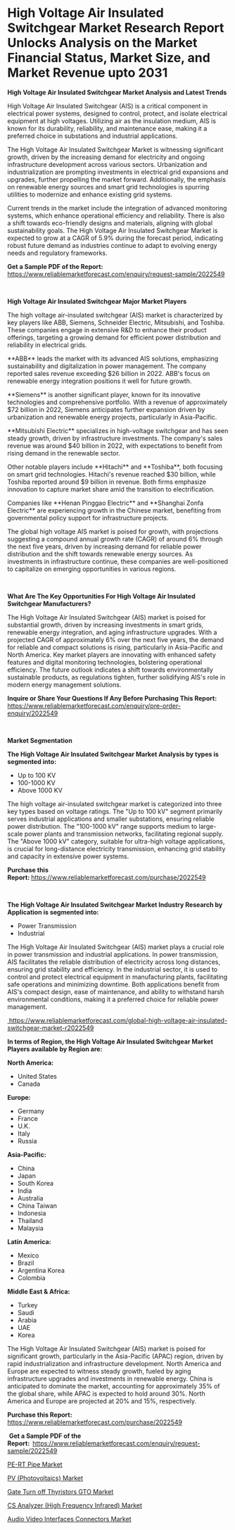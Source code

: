<p><h1>High Voltage Air Insulated Switchgear Market Research Report Unlocks Analysis on the Market Financial Status, Market Size, and Market Revenue upto 2031</h1></p><p><strong>High Voltage Air Insulated Switchgear Market Analysis and Latest Trends</strong></p>
<p><p>High Voltage Air Insulated Switchgear (AIS) is a critical component in electrical power systems, designed to control, protect, and isolate electrical equipment at high voltages. Utilizing air as the insulation medium, AIS is known for its durability, reliability, and maintenance ease, making it a preferred choice in substations and industrial applications.</p><p>The High Voltage Air Insulated Switchgear Market is witnessing significant growth, driven by the increasing demand for electricity and ongoing infrastructure development across various sectors. Urbanization and industrialization are prompting investments in electrical grid expansions and upgrades, further propelling the market forward. Additionally, the emphasis on renewable energy sources and smart grid technologies is spurring utilities to modernize and enhance existing grid systems.</p><p>Current trends in the market include the integration of advanced monitoring systems, which enhance operational efficiency and reliability. There is also a shift towards eco-friendly designs and materials, aligning with global sustainability goals. The High Voltage Air Insulated Switchgear Market is expected to grow at a CAGR of 5.9% during the forecast period, indicating robust future demand as industries continue to adapt to evolving energy needs and regulatory frameworks.</p></p>
<p><strong>Get a Sample PDF of the Report:&nbsp;</strong> <a href="https://www.reliablemarketforecast.com/enquiry/request-sample/2022549?utm_campaign=1129&utm_medium=2&utm_source=Github&utm_content=ia&utm_term=28102024&utm_id=high-voltage-air-insulated-switchgear">https://www.reliablemarketforecast.com/enquiry/request-sample/2022549</a></p>
<p>&nbsp;</p>
<p><strong>High Voltage Air Insulated Switchgear Major Market Players</strong></p>
<p><p>The high voltage air-insulated switchgear (AIS) market is characterized by key players like ABB, Siemens, Schneider Electric, Mitsubishi, and Toshiba. These companies engage in extensive R&D to enhance their product offerings, targeting a growing demand for efficient power distribution and reliability in electrical grids.</p><p>**ABB** leads the market with its advanced AIS solutions, emphasizing sustainability and digitalization in power management. The company reported sales revenue exceeding $26 billion in 2022. ABB's focus on renewable energy integration positions it well for future growth.</p><p>**Siemens** is another significant player, known for its innovative technologies and comprehensive portfolio. With a revenue of approximately $72 billion in 2022, Siemens anticipates further expansion driven by urbanization and renewable energy projects, particularly in Asia-Pacific.</p><p>**Mitsubishi Electric** specializes in high-voltage switchgear and has seen steady growth, driven by infrastructure investments. The company's sales revenue was around $40 billion in 2022, with expectations to benefit from rising demand in the renewable sector.</p><p>Other notable players include **Hitachi** and **Toshiba**, both focusing on smart grid technologies. Hitachi's revenue reached $30 billion, while Toshiba reported around $9 billion in revenue. Both firms emphasize innovation to capture market share amid the transition to electrification.</p><p>Companies like **Henan Pinggao Electric** and **Shanghai Zonfa Electric** are experiencing growth in the Chinese market, benefiting from governmental policy support for infrastructure projects.</p><p>The global high voltage AIS market is poised for growth, with projections suggesting a compound annual growth rate (CAGR) of around 6% through the next five years, driven by increasing demand for reliable power distribution and the shift towards renewable energy sources. As investments in infrastructure continue, these companies are well-positioned to capitalize on emerging opportunities in various regions.</p></p>
<p>&nbsp;</p>
<p><strong>What Are The Key Opportunities For High Voltage Air Insulated Switchgear Manufacturers?</strong></p>
<p><p>The High Voltage Air Insulated Switchgear (AIS) market is poised for substantial growth, driven by increasing investments in smart grids, renewable energy integration, and aging infrastructure upgrades. With a projected CAGR of approximately 6% over the next five years, the demand for reliable and compact solutions is rising, particularly in Asia-Pacific and North America. Key market players are innovating with enhanced safety features and digital monitoring technologies, bolstering operational efficiency. The future outlook indicates a shift towards environmentally sustainable products, as regulations tighten, further solidifying AIS's role in modern energy management solutions.</p></p>
<p><strong>Inquire or Share Your Questions If Any Before Purchasing This Report:</strong> <a href="https://www.reliablemarketforecast.com/enquiry/pre-order-enquiry/2022549?utm_campaign=1129&utm_medium=2&utm_source=Github&utm_content=ia&utm_term=28102024&utm_id=high-voltage-air-insulated-switchgear">https://www.reliablemarketforecast.com/enquiry/pre-order-enquiry/2022549</a></p>
<p>&nbsp;</p>
<p><strong>Market Segmentation</strong></p>
<p><strong>The High Voltage Air Insulated Switchgear Market Analysis by types is segmented into:</strong></p>
<p><ul><li>Up to 100 KV</li><li>100-1000 KV</li><li>Above 1000 KV</li></ul></p>
<p><p>The high voltage air-insulated switchgear market is categorized into three key types based on voltage ratings. The "Up to 100 kV" segment primarily serves industrial applications and smaller substations, ensuring reliable power distribution. The "100-1000 kV" range supports medium to large-scale power plants and transmission networks, facilitating regional supply. The "Above 1000 kV" category, suitable for ultra-high voltage applications, is crucial for long-distance electricity transmission, enhancing grid stability and capacity in extensive power systems.</p></p>
<p><strong>Purchase this Report:&nbsp;</strong><a href="https://www.reliablemarketforecast.com/purchase/2022549?utm_campaign=1129&utm_medium=2&utm_source=Github&utm_content=ia&utm_term=28102024&utm_id=high-voltage-air-insulated-switchgear">https://www.reliablemarketforecast.com/purchase/2022549</a></p>
<p>&nbsp;</p>
<p><strong>The High Voltage Air Insulated Switchgear Market Industry Research by Application is segmented into:</strong></p>
<p><ul><li>Power Transmission</li><li>Industrial</li></ul></p>
<p><p>The High Voltage Air Insulated Switchgear (AIS) market plays a crucial role in power transmission and industrial applications. In power transmission, AIS facilitates the reliable distribution of electricity across long distances, ensuring grid stability and efficiency. In the industrial sector, it is used to control and protect electrical equipment in manufacturing plants, facilitating safe operations and minimizing downtime. Both applications benefit from AIS's compact design, ease of maintenance, and ability to withstand harsh environmental conditions, making it a preferred choice for reliable power management.</p></p>
<p><a href="https://www.reliablemarketforecast.com/global-high-voltage-air-insulated-switchgear-market-r2022549?utm_campaign=1129&utm_medium=2&utm_source=Github&utm_content=ia&utm_term=28102024&utm_id=high-voltage-air-insulated-switchgear">&nbsp;https://www.reliablemarketforecast.com/global-high-voltage-air-insulated-switchgear-market-r2022549</a></p>
<p><strong>In terms of Region, the High Voltage Air Insulated Switchgear Market Players available by Region are:</strong></p>
<p>
    <p> <strong> North America: </strong>
        <ul>
            <li>United States</li>
            <li>Canada</li>
        </ul>
        </p> 
    <p> <strong> Europe: </strong>
        <ul>
            <li>Germany</li>
            <li>France</li>
            <li>U.K.</li>
            <li>Italy</li>
            <li>Russia</li>
        </ul>
        </p> 
    <p> <strong> Asia-Pacific: </strong>
        <ul>
            <li>China</li>
            <li>Japan</li>
            <li>South Korea</li>
            <li>India</li>
            <li>Australia</li>
            <li>China Taiwan</li>
            <li>Indonesia</li>
            <li>Thailand</li>
            <li>Malaysia</li>
        </ul>
        </p> 
    <p> <strong> Latin America: </strong>
        <ul>
            <li>Mexico</li>
            <li>Brazil</li>
            <li>Argentina Korea</li>
            <li>Colombia</li>
        </ul>
        </p> 
    <p> <strong> Middle East & Africa: </strong>
        <ul>
            <li>Turkey</li>
            <li>Saudi</li>
            <li>Arabia</li>
            <li>UAE</li>
            <li>Korea</li>
        </ul>
    </p>
    </p>
<p><p>The High Voltage Air Insulated Switchgear (AIS) market is poised for significant growth, particularly in the Asia-Pacific (APAC) region, driven by rapid industrialization and infrastructure development. North America and Europe are expected to witness steady growth, fueled by aging infrastructure upgrades and investments in renewable energy. China is anticipated to dominate the market, accounting for approximately 35% of the global share, while APAC is expected to hold around 30%. North America and Europe are projected at 20% and 15%, respectively.</p></p>
<p><strong>Purchase this Report: </strong><a href="https://www.reliablemarketforecast.com/purchase/2022549?utm_campaign=1129&utm_medium=2&utm_source=Github&utm_content=ia&utm_term=28102024&utm_id=high-voltage-air-insulated-switchgear">https://www.reliablemarketforecast.com/purchase/2022549</a></p>
<p>&nbsp;<strong>Get a Sample PDF of the Report:&nbsp;&nbsp;</strong><a href="https://www.reliablemarketforecast.com/enquiry/request-sample/2022549?utm_campaign=1129&utm_medium=2&utm_source=Github&utm_content=ia&utm_term=28102024&utm_id=high-voltage-air-insulated-switchgear">https://www.reliablemarketforecast.com/enquiry/request-sample/2022549</a></p>
<p><strong></strong></p>
<p><p><a href="https://www.linkedin.com/pulse/pe-rt-pipe-market-growth-outlook-from-2024-2031-projecting-oimff?trk=public_post_embed_feed-article-content&utm_campaign=1129&utm_medium=2&utm_source=Github&utm_content=ia&utm_term=28102024&utm_id=high-voltage-air-insulated-switchgear">PE-RT Pipe Market</a></p><p><a href="https://issuu.com/reportprime-2/docs/pv-photovoltaics-market-size-2030.p_442767c7a0508e?utm_campaign=1129&utm_medium=2&utm_source=Github&utm_content=ia&utm_term=28102024&utm_id=high-voltage-air-insulated-switchgear">PV (Photovoltaics) Market</a></p><p><a href="https://github.com/juliaficg7n3/Market-Research-Report-List-1/blob/main/gate-turn-off-thyristors-gto-market.md?utm_campaign=1129&utm_medium=2&utm_source=Github&utm_content=ia&utm_term=28102024&utm_id=high-voltage-air-insulated-switchgear">Gate Turn off Thyristors GTO Market</a></p><p><a href="https://issuu.com/reportprime-2/docs/cs-analyzer-high-frequency-infrared_c4d72c20d2b693?utm_campaign=1129&utm_medium=2&utm_source=Github&utm_content=ia&utm_term=28102024&utm_id=high-voltage-air-insulated-switchgear">CS Analyzer (High Frequency Infrared) Market</a></p><p><a href="https://github.com/loanv6asmitty/Market-Research-Report-List-1/blob/main/audio-video-interfaces-connectors-market.md?utm_campaign=1129&utm_medium=2&utm_source=Github&utm_content=ia&utm_term=28102024&utm_id=high-voltage-air-insulated-switchgear">Audio Video Interfaces Connectors Market</a></p></p>